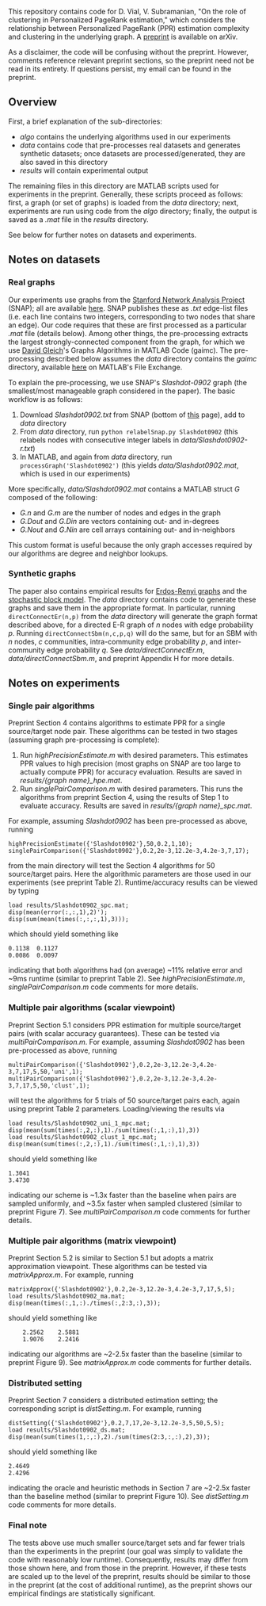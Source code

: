 ﻿This repository contains code for D. Vial, V. Subramanian, "On the role of clustering in Personalized PageRank estimation," which considers the relationship between Personalized PageRank (PPR) estimation complexity and clustering in the underlying graph. A [preprint](https://arxiv.org/abs/1706.01091) is available on arXiv.

As a disclaimer, the code will be confusing without the preprint. However, comments reference relevant preprint sections, so the preprint need not be read in its entirety. If questions persist, my email can be found in the preprint.

## Overview
First, a brief explanation of the sub-directories:
- *algo* contains the underlying algorithms used in our experiments
- *data* contains code that pre-processes real datasets and generates synthetic datasets; once datasets are processed/generated, they are also saved in this directory
- *results* will contain experimental output

The remaining files in this directory are MATLAB scripts used for experiments in the preprint. Generally, these scripts proceed as follows: first, a graph (or set of graphs) is loaded from the *data* directory; next, experiments are run using code from the *algo* directory; finally, the output is saved as a *.mat* file in the *results* directory.

See below for further notes on datasets and experiments.

## Notes on datasets
### Real graphs
Our experiments use graphs from the [Stanford Network Analysis Project](http://snap.stanford.edu) (SNAP); all are available [here](http://snap.stanford.edu/data/index.html). SNAP publishes these as *.txt* edge-list files (i.e. each line contains two integers, corresponding to two nodes that share an edge). Our code requires that these are first processed as a particular *.mat* file (details below). Among other things, the pre-processing extracts the largest strongly-connected component from the graph, for which we use [David Gleich](https://www.cs.purdue.edu/homes/dgleich/)'s Graphs Algorithms in MATLAB Code (gaimc). The pre-processing described below assumes the *data* directory contains the *gaimc* directory, available [here](https://www.mathworks.com/matlabcentral/fileexchange/24134-gaimc-graph-algorithms-in-matlab-code) on MATLAB's File Exchange.

To explain the pre-processing, we use SNAP's *Slashdot-0902* graph (the smallest/most manageable graph considered in the paper). The basic workflow is as follows:
1. Download *Slashdot0902.txt* from SNAP (bottom of [this](http://snap.stanford.edu/data/soc-Slashdot0902.html) page), add to *data* directory
2. From *data* directory, run `python relabelSnap.py Slashdot0902` (this relabels nodes with consecutive integer labels in *data/Slashdot0902-r.txt*)
3.  In MATLAB, and again from *data* directory, run `processGraph('Slashdot0902')` (this yields *data/Slashdot0902.mat*, which is used in our experiments)

More specifically, *data/Slashdot0902.mat* contains a MATLAB struct *G* composed of the following:
- *G.n* and *G.m* are the number of nodes and edges in the graph
- *G.Dout* and *G.Din* are vectors containing out- and in-degrees
- *G.Nout* and *G.Nin* are cell arrays containing out- and in-neighbors

This custom format is useful because the only graph accesses required by our algorithms are degree and neighbor lookups.
### Synthetic graphs
The paper also contains empirical results for [Erdos-Renyi graphs](https://en.wikipedia.org/wiki/Erd%C5%91s%E2%80%93R%C3%A9nyi_model) and the [stochastic block model](https://en.wikipedia.org/wiki/Stochastic_block_model). The *data* directory contains code to generate these graphs and save them in the appropriate format. In particular, running `directConnectEr(n,p)` from the *data* directory will generate the graph format described above, for a directed E-R  graph of *n* nodes with edge probability *p*. Running `directConnectSbm(n,c,p,q)` will do the same, but for an SBM with *n* nodes, *c* communities, intra-community edge probability *p*, and inter-community edge probability *q*. See *data/directConnectEr.m*, *data/directConnectSbm.m*, and preprint Appendix H for more details.

## Notes on experiments

### Single pair algorithms
Preprint Section 4 contains algorithms to estimate PPR for a single source/target node pair. These algorithms can be tested in two stages (assuming graph pre-processing is complete):
1. Run *highPrecisionEstimate.m* with desired parameters. This estimates PPR values to high precision (most graphs on SNAP are too large to actually compute PPR) for accuracy evaluation. Results are saved in *results/{graph name}_hpe.mat*.
2. Run *singlePairComparison.m* with desired parameters. This runs the algorithms from preprint Section 4, using the results of Step 1 to evaluate accuracy. Results are saved in *results/{graph name}_spc.mat*.

For example, assuming *Slashdot0902* has been pre-processed as above, running
```
highPrecisionEstimate({'Slashdot0902'},50,0.2,1,10);
singlePairComparison({'Slashdot0902'},0.2,2e-3,12.2e-3,4.2e-3,7,17);
```
from the main directory will test the Section 4 algorithms for 50 source/target pairs. Here the algorithmic parameters are those used in our experiments (see preprint Table 2). Runtime/accuracy results can be viewed by typing
```
load results/Slashdot0902_spc.mat;
disp(mean(error(:,:,1),2)');
disp(sum(mean(times(:,:,:,1),3)));
```
which should yield something like
```
0.1138  0.1127
0.0086  0.0097
```
indicating that both algorithms had (on average) ~11% relative error and ~9ms runtime (similar to preprint Table 2). See *highPrecisionEstimate.m*, *singlePairComparison.m* code comments for more details.

### Multiple pair algorithms (scalar viewpoint)
Preprint Section 5.1 considers PPR estimation for multiple source/target pairs (with scalar accuracy guarantees). These can be tested via *multiPairComparison.m*. For example, assuming *Slashdot0902* has been pre-processed as above, running
```
multiPairComparison({'Slashdot0902'},0.2,2e-3,12.2e-3,4.2e-3,7,17,5,50,'uni',1);
multiPairComparison({'Slashdot0902'},0.2,2e-3,12.2e-3,4.2e-3,7,17,5,50,'clust',1);
```
will test the algorithms for 5 trials of 50 source/target pairs each, again using preprint Table 2 parameters. Loading/viewing the results via
```
load results/Slashdot0902_uni_1_mpc.mat;
disp(mean(sum(times(:,2,:),1)./sum(times(:,1,:),1),3))
load results/Slashdot0902_clust_1_mpc.mat;
disp(mean(sum(times(:,2,:),1)./sum(times(:,1,:),1),3))
```
should yield something like
```
1.3041
3.4730
```
indicating our scheme is ~1.3x faster than the baseline when pairs are sampled uniformly, and ~3.5x faster when sampled clustered (similar to preprint Figure 7). See *multiPairComparison.m* code comments for further details.

### Multiple pair algorithms (matrix viewpoint)
Preprint Section 5.2 is similar to Section 5.1 but adopts a matrix approximation viewpoint. These algorithms can be tested via *matrixApprox.m*. For example, running
```
matrixApprox({'Slashdot0902'},0.2,2e-3,12.2e-3,4.2e-3,7,17,5,5);
load results/Slashdot0902_ma.mat;
disp(mean(times(:,1,:)./times(:,2:3,:),3));
```
should yield something like
```
    2.2562    2.5881
    1.9076    2.2416
```
indicating our algorithms are ~2-2.5x faster than the baseline (similar to preprint Figure 9). See *matrixApprox.m* code comments for further details.

### Distributed setting
Preprint Section 7 considers a distributed estimation setting; the corresponding script is *distSetting.m*.  For example, running
```
distSetting({'Slashdot0902'},0.2,7,17,2e-3,12.2e-3,5,50,5,5);
load results/Slashdot0902_ds.mat;
disp(mean(sum(times(1,:,:),2)./sum(times(2:3,:,:),2),3));
```
should yield something like
```
2.4649
2.4296
```
indicating the oracle and heuristic methods in Section 7 are ~2-2.5x faster than the baseline method (similar to preprint Figure 10). See *distSetting.m* code comments for more details.

### Final note
The tests above use much smaller source/target sets and far fewer trials than the experiments in the preprint (our goal was simply to validate the code with reasonably low runtime). Consequently, results may differ from those shown here, and from those in the preprint. However, if these tests are scaled up to the level of the preprint, results should be similar to those in the preprint (at the cost of additional runtime), as the preprint shows our empirical findings are statistically significant.
